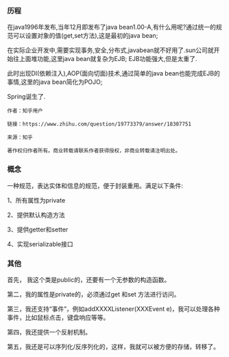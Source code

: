 ### 历程

在java1996年发布,当年12月即发布了java bean1.00-A,有什么用呢?通过统一的规范可以设置对象的值(get,set方法),这是最初的java bean;

在实际企业开发中,需要实现事务,安全,分布式,javabean就不好用了.sun公司就开始往上面堆功能,这里java bean就复杂为EJB; EJB功能强大,但是太重了.

此时出现DI(依赖注入),AOP(面向切面)技术,通过简单的java bean也能完成EJB的事情,这里的java bean简化为POJO;

Spring诞生了.

```
作者：知乎用户

链接：https://www.zhihu.com/question/19773379/answer/18307751

来源：知乎

著作权归作者所有。商业转载请联系作者获得授权，非商业转载请注明出处。
```

### 概念

一种规范，表达实体和信息的规范，便于封装重用。满足以下条件: 

1、所有属性为private

2、提供默认构造方法

3、提供getter和setter

4、实现serializable接口

### 其他

首先， 我这个类是public的，还要有一个无参数的构造函数。

第二，我的属性是private的，必须通过get 和set 方法进行访问。

第三，我还支持“事件”，例如addXXXXListener(XXXEvent e)，我可以处理各种事件，比如鼠标点击，键盘响应等等。

第四，我还提供一个反射机制。

第五，我还是可以序列化/反序列化的，这样，我就可以被方便的存储，转移了。
